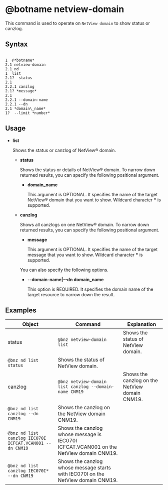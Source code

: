 # @botname netview-domain

This command is used to operate on `NetView domain` to show status or canzlog.

## Syntax

```

1  @*botname*
2.1 netview-domain
2.1 nd
1  list
2.1?  status
2.1 
2.2.1 canzlog
2.1? *message*
2.1 
2.2.1 --domain-name
2.2.1 --dn
2.1 *domain\_name*
1?  --limit *number*
```



## Usage

-   **list**

    Shows the status or canzlog of NetView® domain.

    -   **status**

        Shows the status or details of NetView® domain. To narrow down returned results, you can specify the following positional argument.

        -   **domain\_name**

            This argument is OPTIONAL. It specifies the name of the target NetView® domain that you want to show. Wildcard character **\*** is supported.

    -   **canzlog**

        Shows all canzlogs on one NetView® domain. To narrow down returned results, you can specify the following positional argument.

        -   **message**

            This argument is OPTIONAL. It specifies the name of the target message that you want to show. Wildcard character **\*** is supported.

        You can also specify the following options.

        -   **--domain-name\|--dn domain\_name**

            This option is REQUIRED. It specifies the domain name of the target resource to narrow down the result.


## Examples

|Object|Command|Explanation|
|------|-------|-----------|
|status|`@bnz netview-domain list`|Shows the status of NetView domain.|
|`@bnz nd list status`|Shows the status of NetView domain.|
|canzlog|`@bnz netview-domain list canzlog --domain-name CNM19`|Shows the canzlog on the NetView domain CNM19.|
|`@bnz nd list canzlog --dn CNM19`|Shows the canzlog on the NetView domain CNM19.|
|`@bnz nd list canzlog IEC070I ICFCAT.VCAN001 --dn CNM19`|Shows the canzlog whose message is IEC070I ICFCAT.VCAN001 on the NetView domain CNM19.|
|`@bnz nd list canzlog IEC070I* --dn CNM19`|Shows the canzlog whose message starts with IEC070I on the NetView domain CNM19.|

